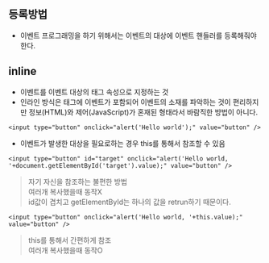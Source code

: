 ## 등록방법
- 이벤트 프로그래밍을 하기 위해서는 이벤트의 대상에 이벤트 핸들러를 등록해줘야 한다.


## inline
- 이벤트를 이벤트 대상의 태그 속성으로 지정하는 것
- 인라인 방식은 태그에 이벤트가 포함되어 이벤트의 소재를 파악하는 것이 편리하지만 정보(HTML)와 제어(JavaScript)가 혼재된 형태라서 바람직한 방법이 아니다.

```
<input type="button" onclick="alert('Hello world');" value="button" />
```
- 이벤트가 발생한 대상을 필요로하는 경우 this를 통해서 참조할 수 있음
```
<input type="button" id="target" onclick="alert('Hello world, '+document.getElementById('target').value);" value="button" />
```
> 자기 자신을 참조하는 불편한 방법<br/>여러개 복사했을때 동작X<br/>id값이 겹치고 getElementById는 하나의 값을 retrun하기 때문이다.

```
<input type="button" onclick="alert('Hello world, '+this.value);" value="button" />
```
> this를 통해서 간편하게 참조<br/>여러개 복사했을때 동작O<br/>
